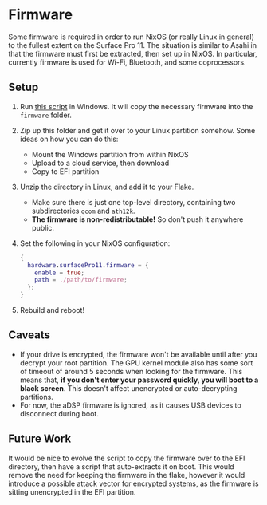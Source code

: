 # Firmware

Some firmware is required in order to run NixOS (or really Linux in general) to
the fullest extent on the Surface Pro 11. The situation is similar to Asahi in
that the firmware must first be extracted, then set up in NixOS. In particular,
currently firmware is used for Wi-Fi, Bluetooth, and some coprocessors.


## Setup

1. Run [this script][1] in Windows. It will copy the necessary firmware into
   the `firmware` folder.

2. Zip up this folder and get it over to your Linux partition somehow. Some
   ideas on how you can do this:

   - Mount the Windows partition from within NixOS
   - Upload to a cloud service, then download
   - Copy to EFI partition

3. Unzip the directory in Linux, and add it to your Flake.

   - Make sure there is just one top-level directory, containing two
     subdirectories `qcom` and `ath12k`.
   - **The firmware is non-redistributable!** So don't push it anywhere public.

4. Set the following in your NixOS configuration:

   ```nix
   {
     hardware.surfacePro11.firmware = {
       enable = true;
       path = ./path/to/firmware;
     }; 
   }
   ```

5. Rebuild and reboot!


## Caveats

- If your drive is encrypted, the firmware won't be available until after you
  decrypt your root partition. The GPU kernel module also has some sort of
  timeout of around 5 seconds when looking for the firmware. This means that,
  **if you don't enter your password quickly, you will boot to a black
  screen**. This doesn't affect unencrypted or auto-decrypting partitions.
- For now, the aDSP firmware is ignored, as it causes USB devices to disconnect
  during boot.


## Future Work

It would be nice to evolve the script to copy the firmware over to the EFI
directory, then have a script that auto-extracts it on boot. This would remove
the need for keeping the firmware in the flake, however it would introduce a
possible attack vector for encrypted systems, as the firmware is sitting
unencrypted in the EFI partition.


[1]: https://github.com/dwhinham/linux-surface-pro-11/blob/main/sp11-grab-fw.bat
